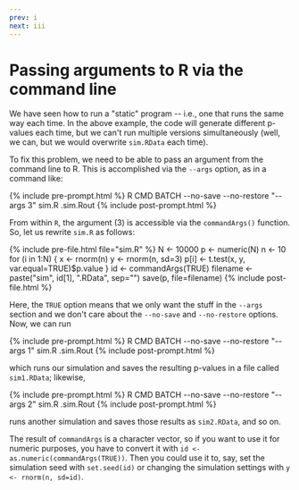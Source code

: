 ```yaml
---
prev: i
next: iii
---
```


# Passing arguments to R via the command line

We have seen how to run a "static" program -- i.e., one that runs the same way each time.  In the above example, the code will generate different p-values each time, but we can't run multiple versions simultaneously (well, we can, but we would overwrite `sim.RData` each time).

To fix this problem, we need to be able to pass an argument from the command line to R.  This is accomplished via the `--args` option, as in a command like:

{% include pre-prompt.html %}
R CMD BATCH --no-save --no-restore "--args 3" sim.R .sim.Rout
{% include post-prompt.html %}

From within `R`, the argument (3) is accessible via the `commandArgs()` function.  So, let us rewrite `sim.R` as follows:

{% include pre-file.html file="sim.R" %}
N <- 10000
p <- numeric(N)
n <- 10
for (i in 1:N) {
  x <- rnorm(n)
  y <- rnorm(n, sd=3)
  p[i] <- t.test(x, y, var.equal=TRUE)$p.value
}
id <- commandArgs(TRUE)
filename <- paste("sim", id[1], ".RData", sep="")
save(p, file=filename)
{% include post-file.html %}

Here, the `TRUE` option means that we only want the stuff in the `--args` section and we don't care about the `--no-save` and `--no-restore` options.  Now, we can run

{% include pre-prompt.html %}
R CMD BATCH --no-save --no-restore "--args 1" sim.R .sim.Rout
{% include post-prompt.html %}

which runs our simulation and saves the resulting p-values in a file called `sim1.RData`; likewise,

{% include pre-prompt.html %}
R CMD BATCH --no-save --no-restore "--args 2" sim.R .sim.Rout
{% include post-prompt.html %}

runs another simulation and saves those results as `sim2.RData`, and so on.

The result of `commandArgs` is a character vector, so if you want to use it for numeric purposes, you have to convert it with `id <- as.numeric(commandArgs(TRUE))`.  Then you could use it to, say, set the simulation seed with `set.seed(id)` or changing the simulation settings with `y <- rnorm(n, sd=id)`.
